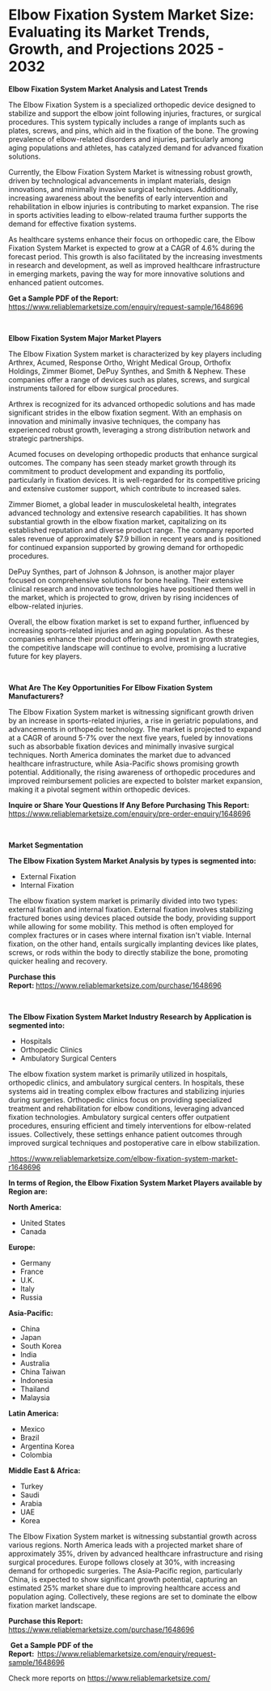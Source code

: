 <p><h1>Elbow Fixation System Market Size: Evaluating its Market Trends, Growth, and Projections 2025 - 2032</h1></p><p><strong>Elbow Fixation System Market Analysis and Latest Trends</strong></p>
<p><p>The Elbow Fixation System is a specialized orthopedic device designed to stabilize and support the elbow joint following injuries, fractures, or surgical procedures. This system typically includes a range of implants such as plates, screws, and pins, which aid in the fixation of the bone. The growing prevalence of elbow-related disorders and injuries, particularly among aging populations and athletes, has catalyzed demand for advanced fixation solutions.</p><p>Currently, the Elbow Fixation System Market is witnessing robust growth, driven by technological advancements in implant materials, design innovations, and minimally invasive surgical techniques. Additionally, increasing awareness about the benefits of early intervention and rehabilitation in elbow injuries is contributing to market expansion. The rise in sports activities leading to elbow-related trauma further supports the demand for effective fixation systems.</p><p>As healthcare systems enhance their focus on orthopedic care, the Elbow Fixation System Market is expected to grow at a CAGR of 4.6% during the forecast period. This growth is also facilitated by the increasing investments in research and development, as well as improved healthcare infrastructure in emerging markets, paving the way for more innovative solutions and enhanced patient outcomes.</p></p>
<p><strong>Get a Sample PDF of the Report:&nbsp;</strong> <a href="https://www.reliablemarketsize.com/enquiry/request-sample/1648696?utm_campaign=2413&utm_medium=2&utm_source=Github&utm_content=ia&utm_term=26032025&utm_id=elbow-fixation-system">https://www.reliablemarketsize.com/enquiry/request-sample/1648696</a></p>
<p>&nbsp;</p>
<p><strong>Elbow Fixation System Major Market Players</strong></p>
<p><p>The Elbow Fixation System market is characterized by key players including Arthrex, Acumed, Response Ortho, Wright Medical Group, Orthofix Holdings, Zimmer Biomet, DePuy Synthes, and Smith & Nephew. These companies offer a range of devices such as plates, screws, and surgical instruments tailored for elbow surgical procedures.</p><p>Arthrex is recognized for its advanced orthopedic solutions and has made significant strides in the elbow fixation segment. With an emphasis on innovation and minimally invasive techniques, the company has experienced robust growth, leveraging a strong distribution network and strategic partnerships.</p><p>Acumed focuses on developing orthopedic products that enhance surgical outcomes. The company has seen steady market growth through its commitment to product development and expanding its portfolio, particularly in fixation devices. It is well-regarded for its competitive pricing and extensive customer support, which contribute to increased sales.</p><p>Zimmer Biomet, a global leader in musculoskeletal health, integrates advanced technology and extensive research capabilities. It has shown substantial growth in the elbow fixation market, capitalizing on its established reputation and diverse product range. The company reported sales revenue of approximately $7.9 billion in recent years and is positioned for continued expansion supported by growing demand for orthopedic procedures.</p><p>DePuy Synthes, part of Johnson & Johnson, is another major player focused on comprehensive solutions for bone healing. Their extensive clinical research and innovative technologies have positioned them well in the market, which is projected to grow, driven by rising incidences of elbow-related injuries.</p><p>Overall, the elbow fixation market is set to expand further, influenced by increasing sports-related injuries and an aging population. As these companies enhance their product offerings and invest in growth strategies, the competitive landscape will continue to evolve, promising a lucrative future for key players.</p></p>
<p>&nbsp;</p>
<p><strong>What Are The Key Opportunities For Elbow Fixation System Manufacturers?</strong></p>
<p><p>The Elbow Fixation System market is witnessing significant growth driven by an increase in sports-related injuries, a rise in geriatric populations, and advancements in orthopedic technology. The market is projected to expand at a CAGR of around 5-7% over the next five years, fueled by innovations such as absorbable fixation devices and minimally invasive surgical techniques. North America dominates the market due to advanced healthcare infrastructure, while Asia-Pacific shows promising growth potential. Additionally, the rising awareness of orthopedic procedures and improved reimbursement policies are expected to bolster market expansion, making it a pivotal segment within orthopedic devices.</p></p>
<p><strong>Inquire or Share Your Questions If Any Before Purchasing This Report:</strong> <a href="https://www.reliablemarketsize.com/enquiry/pre-order-enquiry/1648696?utm_campaign=2413&utm_medium=2&utm_source=Github&utm_content=ia&utm_term=26032025&utm_id=elbow-fixation-system">https://www.reliablemarketsize.com/enquiry/pre-order-enquiry/1648696</a></p>
<p>&nbsp;</p>
<p><strong>Market Segmentation</strong></p>
<p><strong>The Elbow Fixation System Market Analysis by types is segmented into:</strong></p>
<p><ul><li>External Fixation</li><li>Internal Fixation</li></ul></p>
<p><p>The elbow fixation system market is primarily divided into two types: external fixation and internal fixation. External fixation involves stabilizing fractured bones using devices placed outside the body, providing support while allowing for some mobility. This method is often employed for complex fractures or in cases where internal fixation isn't viable. Internal fixation, on the other hand, entails surgically implanting devices like plates, screws, or rods within the body to directly stabilize the bone, promoting quicker healing and recovery.</p></p>
<p><strong>Purchase this Report:&nbsp;</strong><a href="https://www.reliablemarketsize.com/purchase/1648696?utm_campaign=2413&utm_medium=2&utm_source=Github&utm_content=ia&utm_term=26032025&utm_id=elbow-fixation-system">https://www.reliablemarketsize.com/purchase/1648696</a></p>
<p>&nbsp;</p>
<p><strong>The Elbow Fixation System Market Industry Research by Application is segmented into:</strong></p>
<p><ul><li>Hospitals</li><li>Orthopedic Clinics</li><li>Ambulatory Surgical Centers</li></ul></p>
<p><p>The elbow fixation system market is primarily utilized in hospitals, orthopedic clinics, and ambulatory surgical centers. In hospitals, these systems aid in treating complex elbow fractures and stabilizing injuries during surgeries. Orthopedic clinics focus on providing specialized treatment and rehabilitation for elbow conditions, leveraging advanced fixation technologies. Ambulatory surgical centers offer outpatient procedures, ensuring efficient and timely interventions for elbow-related issues. Collectively, these settings enhance patient outcomes through improved surgical techniques and postoperative care in elbow stabilization.</p></p>
<p><a href="https://www.reliablemarketsize.com/elbow-fixation-system-market-r1648696?utm_campaign=2413&utm_medium=2&utm_source=Github&utm_content=ia&utm_term=26032025&utm_id=elbow-fixation-system">&nbsp;https://www.reliablemarketsize.com/elbow-fixation-system-market-r1648696</a></p>
<p><strong>In terms of Region, the Elbow Fixation System Market Players available by Region are:</strong></p>
<p>
    <p> <strong> North America: </strong>
        <ul>
            <li>United States</li>
            <li>Canada</li>
        </ul>
        </p> 
    <p> <strong> Europe: </strong>
        <ul>
            <li>Germany</li>
            <li>France</li>
            <li>U.K.</li>
            <li>Italy</li>
            <li>Russia</li>
        </ul>
        </p> 
    <p> <strong> Asia-Pacific: </strong>
        <ul>
            <li>China</li>
            <li>Japan</li>
            <li>South Korea</li>
            <li>India</li>
            <li>Australia</li>
            <li>China Taiwan</li>
            <li>Indonesia</li>
            <li>Thailand</li>
            <li>Malaysia</li>
        </ul>
        </p> 
    <p> <strong> Latin America: </strong>
        <ul>
            <li>Mexico</li>
            <li>Brazil</li>
            <li>Argentina Korea</li>
            <li>Colombia</li>
        </ul>
        </p> 
    <p> <strong> Middle East & Africa: </strong>
        <ul>
            <li>Turkey</li>
            <li>Saudi</li>
            <li>Arabia</li>
            <li>UAE</li>
            <li>Korea</li>
        </ul>
    </p>
    </p>
<p><p>The Elbow Fixation System market is witnessing substantial growth across various regions. North America leads with a projected market share of approximately 35%, driven by advanced healthcare infrastructure and rising surgical procedures. Europe follows closely at 30%, with increasing demand for orthopedic surgeries. The Asia-Pacific region, particularly China, is expected to show significant growth potential, capturing an estimated 25% market share due to improving healthcare access and population aging. Collectively, these regions are set to dominate the elbow fixation market landscape.</p></p>
<p><strong>Purchase this Report: </strong><a href="https://www.reliablemarketsize.com/purchase/1648696?utm_campaign=2413&utm_medium=2&utm_source=Github&utm_content=ia&utm_term=26032025&utm_id=elbow-fixation-system">https://www.reliablemarketsize.com/purchase/1648696</a></p>
<p>&nbsp;<strong>Get a Sample PDF of the Report:&nbsp;&nbsp;</strong><a href="https://www.reliablemarketsize.com/enquiry/request-sample/1648696?utm_campaign=2413&utm_medium=2&utm_source=Github&utm_content=ia&utm_term=26032025&utm_id=elbow-fixation-system">https://www.reliablemarketsize.com/enquiry/request-sample/1648696</a></p>
<p><strong></strong></p>
<p>Check more reports on <a href="https://www.reliablemarketsize.com/?utm_campaign=2413&utm_medium=2&utm_source=Github&utm_content=ia&utm_term=26032025&utm_id=elbow-fixation-system">https://www.reliablemarketsize.com/</a></p>